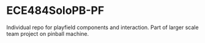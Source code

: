# ECE484SoloPB-PF
Individual repo for playfield components and interaction. Part of larger scale team project on pinball machine.
